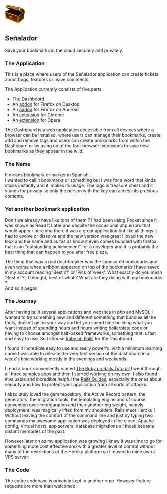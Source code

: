 ![Señalador](treasureChest_6464.png)
## Señalador
Save your bookmarks in the cloud securely and privately.

### The Application
This is a place where users of the Señalador application can create tickets about bugs, features or leave comments.

The Application currently consists of five parts 
   * The [Dashboard](https://senalador.es/) 
   * An [addon](https://addons.mozilla.org/en-US/firefox/addon/se%C3%B1alador/) for Firefox on Desktop
   * An [addon](https://addons.mozilla.org/en-US/android/addon/senalador_button) for Firefox on Android
   * An [extension](https://chrome.google.com/webstore/detail/senalador/ecdgboegofmghghlhgkocgdmnnajpeii) for Chrome
   * An [extension](https://addons.opera.com/en/extensions/details/senalador/) for Opera
   
The Dashboard is a web application accessible from all devices where a browser can be installed, where users can manage their bookmarks, create, add and remove tags 
and users can create bookmarks from within the Dashboard or by using on of the four browser extensions to save new bookmarks as they appear in the wild.
 
### The Name 
It means bookmark or marker in Spanish.<br />
I wanted to call it bookmarkr or something but I was for a word that kinda sticks instantly and it implies its usage.
The logo is treasure chest and it stands for privacy so only the person with the key can access its precious contents.
   
### Yet another bookmark application 
Don't we already have like tons of them ?
I had been using Pocket since it was known as Read It Later and despite the occasional php errors that would appear here and there it was a great application
but like all things it had to evolve or dissolve and the new version was great I loved the new look and the name and as fas as know it even comes bundled with firefox,
that is an "outstanding achievement" for a developer and it is probably the best thing that can happen to you after free pizza.

The thing that was a real deal-breaker was the sponsored bookmarks and even worse when a ribbon appeared on top of the bookmarks
I have saved in my account reading 'Best of' or 'Pick of week'. What exactly do you mean 'Best of ?', I thought, best of what ? What are they doing with my bookmarks ?<br />
And so it began.

### The Journey
After having built several applications and websites in php and MySQL I wanted to try something new and different something that bundles all the tools,
doesn't get in your way and let you spend time building what you want instead of spending hours and hours writing boilerplate code or having to choose amongst 
half-baked frameworks, something that is fast and easy to use. So I choose [Ruby on Rails](http://rubyonrails.org/) for the Dashboard.

I found it incredible easy to use and really powerful with a minimum learning curve I was able to release the very first version of the dashboard
in a week's time working mostly in the evenings and weekends.

I read a book conveniently named [The Ruby on Rails Tutorial](https://www.railstutorial.org/) I went through all three 
samples apps and then I started working on my own. I also found invaluable and incredible helpful the [Rails Guides](http://guides.rubyonrails.org/),
especially the ones about security and how to protect your application from all sorts of attacks.

I absolutely loved the gem repository, the Active Record pattern, the generators, the migration tools, the templating engine and of course 
convention over configuration and then another big weight, namely deployment, was magically lifted from my shoulders.
Rails meet Heroku ! Without leaving the comfort of the command line and just by typing two commands my awesome application was deployed in the cloud.
Apache config, Virtual hosts, app servers, database migrations all those became distant memories of the past.

However later on as my application was growing I knew it was time to go for something more cost effective and
with a greater level of control without many of the restrictions of the Heroku platform so I moved to mine own a VPS server.
 
### The Code
The entire codebase is privately kept in another repo. However feature requests are more than welcomed.